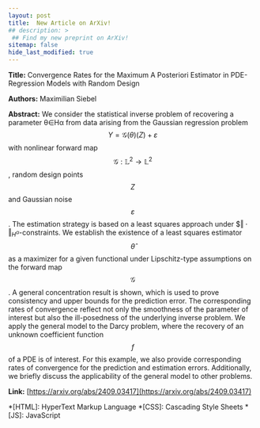 ```yaml
---
layout: post
title:  New Article on ArXiv! 
## description: >
 ## Find my new preprint on ArXiv!
sitemap: false
hide_last_modified: true
---
```

**Title:** Convergence Rates for the Maximum A Posteriori Estimator in PDE-Regression Models with Random Design

**Authors:**  Maximilian Siebel

**Abstract:** We consider the statistical inverse problem of recovering a parameter θ∈Hα from data arising from the Gaussian regression problem
	$$
		\begin{equation}
			Y = \mathcal{G}(\theta)(Z)+\varepsilon
		\end{equation}
	$$
with nonlinear forward map $$\mathcal{G}:\mathbb{L}^2\to\mathbb{L}^2$$, random design points $$Z$$ and Gaussian noise $$\varepsilon$$. The estimation strategy is based on a least squares approach under $$\Vert\cdot\Vert_{H^\alpha}$-constraints. We establish the existence of a least squares estimator $$\hat{\theta}$$ as a maximizer for a given functional under Lipschitz-type assumptions on the forward map $$\mathcal{G}$$. A general concentration result is shown, which is used to prove consistency and upper bounds for the prediction error. The corresponding rates of convergence reflect not only the smoothness of the parameter of interest but also the ill-posedness of the underlying inverse problem. We apply the general model to the Darcy problem, where the recovery of an unknown coefficient function $$f$$ of a PDE is of interest. For this example, we also provide corresponding rates of convergence for the prediction and estimation errors. Additionally, we briefly discuss the applicability of the general model to other problems.

**Link:** [https://arxiv.org/abs/2409.03417](https://arxiv.org/abs/2409.03417)

*[HTML]: HyperText Markup Language
*[CSS]: Cascading Style Sheets
*[JS]: JavaScript
